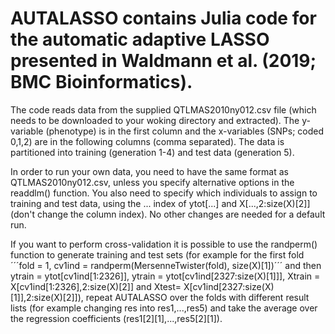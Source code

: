 # AUTALASSO contains Julia code for the automatic adaptive LASSO presented in Waldmann et al. (2019; BMC Bioinformatics).
The code reads data from the supplied QTLMAS2010ny012.csv file (which needs to be downloaded to your woking directory and extracted). The y-variable (phenotype) is in the first column and the x-variables (SNPs; coded 0,1,2) are in the following columns (comma separated). The data is partitioned into training (generation 1-4) and test data (generation 5).

In order to run your own data, you need to have the same format as QTLMAS2010ny012.csv, unless you specify alternative options in the readdlm() function. You also need to specify which individuals to assign to training and test data, using the ... index of ytot[...] and X[...,2:size(X)[2]] (don't change the column index). No other changes are needed for a default run. 

If you want to perform cross-validation it is possible to use the randperm() function to generate training and test sets (for example for the first fold ´´´fold = 1, cv1ind = randperm(MersenneTwister(fold), size(X)[1])´´´ and then ytrain = ytot[cv1ind[1:2326]], ytrain = ytot[cv1ind[2327:size(X)[1]]], Xtrain = X[cv1ind[1:2326],2:size(X)[2]] and Xtest= X[cv1ind[2327:size(X)[1]],2:size(X)[2]]), repeat AUTALASSO over the folds with different result lists (for example changing res into res1,...,res5) and take the average over the regression coefficients (res1[2][1],...,res5[2][1]).

